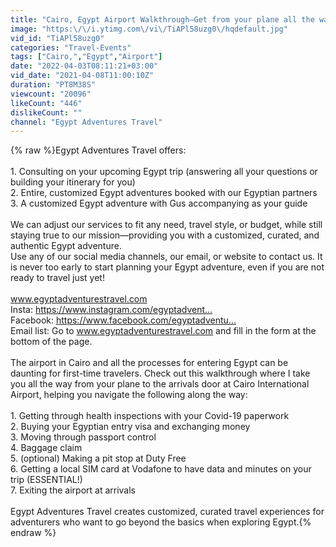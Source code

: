 ```yaml
---
title: "Cairo, Egypt Airport Walkthrough—Get from your plane all the way through customs and arrivals"
image: "https:\/\/i.ytimg.com\/vi\/TiAPl58uzg0\/hqdefault.jpg"
vid_id: "TiAPl58uzg0"
categories: "Travel-Events"
tags: ["Cairo,","Egypt","Airport"]
date: "2022-04-03T08:11:21+03:00"
vid_date: "2021-04-08T11:00:10Z"
duration: "PT8M38S"
viewcount: "20096"
likeCount: "446"
dislikeCount: ""
channel: "Egypt Adventures Travel"
---
```

{% raw %}Egypt Adventures Travel offers:<br /><br />1. Consulting on your upcoming Egypt trip (answering all your questions or building your itinerary for you)<br />2. Entire, customized Egypt adventures booked with our Egyptian partners<br />3. A customized Egypt adventure with Gus accompanying as your guide<br /><br />We can adjust our services to fit any need, travel style, or budget, while still staying true to our mission—providing you with a customized, curated, and authentic Egypt adventure.<br />Use any of our social media channels, our email, or website to contact us. It is never too early to start planning your Egypt adventure, even if you are not ready to travel just yet!<br /><br />www.egyptadventurestravel.com<br />Insta: <a rel="nofollow" target="blank" href="https://www.instagram.com/egyptadvent...​">https://www.instagram.com/egyptadvent...​</a><br />Facebook: <a rel="nofollow" target="blank" href="https://www.facebook.com/egyptadventu...​">https://www.facebook.com/egyptadventu...​</a><br />Email list: Go to www.egyptadventurestravel.com and fill in the form at the bottom of the page.<br /><br />The airport in Cairo and all the processes for entering Egypt can be daunting for first-time travelers. Check out this walkthrough where I take you all the way from your plane to the arrivals door at Cairo International Airport, helping you navigate the following along the way:<br /><br />1. Getting through health inspections with your Covid-19 paperwork<br />2. Buying your Egyptian entry visa and exchanging money<br />3. Moving through passport control<br />4. Baggage claim<br />5. (optional) Making a pit stop at Duty Free<br />6. Getting a local SIM card at Vodafone to have data and minutes on your trip (ESSENTIAL!)<br />7. Exiting the airport at arrivals<br /><br />Egypt Adventures Travel creates customized, curated travel experiences for adventurers who want to go beyond the basics when exploring Egypt.{% endraw %}
